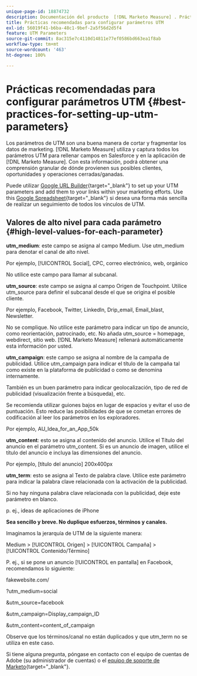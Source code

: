 ```yaml
---
unique-page-id: 18874732
description: Documentación del producto  [!DNL Marketo Measure] . Prácticas recomendadas para configurar parámetros UTM.
title: Prácticas recomendadas para configurar parámetros UTM
exl-id: 56019f41-b6ba-48c1-9bef-2a5f56d2d5f4
feature: UTM Parameters
source-git-commit: 8ac315e7c4110d14811e77ef0586bd663ea1f8ab
workflow-type: tm+mt
source-wordcount: '463'
ht-degree: 100%

---
```


# Prácticas recomendadas para configurar parámetros UTM {#best-practices-for-setting-up-utm-parameters}

Los parámetros de UTM son una buena manera de cortar y fragmentar los datos de marketing. [!DNL Marketo Measure] utiliza y captura todos los parámetros UTM para rellenar campos en Salesforce y en la aplicación de [!DNL Marketo Measure]. Con esta información, podrá obtener una comprensión granular de dónde provienen sus posibles clientes, oportunidades y operaciones cerradas/ganadas.

Puede utilizar [Google URL Builder](https://support.google.com/analytics/answer/1033867?hl=es){target="_blank"} to set up your UTM parameters and add them to your links within your marketing efforts. Use this [Google Spreadsheet](https://docs.google.com/spreadsheets/d/1QCIr1WUJQHE68cA4VTks2XE7nxuryaUymCEy_23-Oew/edit#gid=0){target="_blank"} si desea una forma más sencilla de realizar un seguimiento de todos los vínculos de UTM.

## Valores de alto nivel para cada parámetro {#high-level-values-for-each-parameter}

**utm_medium**: este campo se asigna al campo Medium. Use utm_medium para denotar el canal de alto nivel.

Por ejemplo, [!UICONTROL Social], CPC, correo electrónico, web, orgánico

No utilice este campo para llamar al subcanal.

**utm_source**: este campo se asigna al campo Origen de Touchpoint. Utilice utm_source para definir el subcanal desde el que se origina el posible cliente.

Por ejemplo, Facebook, Twitter, LinkedIn, Drip_email, Email_blast, Newsletter.

No se complique. No utilice este parámetro para indicar un tipo de anuncio, como reorientación, patrocinado, etc. No añada utm_source = homepage, webdirect, sitio web. [!DNL Marketo Measure] rellenará automáticamente esta información por usted.

**utm_campaign**: este campo se asigna al nombre de la campaña de publicidad. Utilice utm_campaign para indicar el título de la campaña tal como existe en la plataforma de publicidad o como se denomina internamente.

También es un buen parámetro para indicar geolocalización, tipo de red de publicidad (visualización frente a búsqueda), etc.

Se recomienda utilizar guiones bajos en lugar de espacios y evitar el uso de puntuación. Esto reduce las posibilidades de que se cometan errores de codificación al leer los parámetros en los exploradores.

Por ejemplo, AU_Idea_for_an_App_50k

**utm_content**: esto se asigna al contenido del anuncio. Utilice el Título del anuncio en el parámetro utm_content. Si es un anuncio de imagen, utilice el título del anuncio e incluya las dimensiones del anuncio.

Por ejemplo, [título del anuncio] 200x400px

**utm_term**: esto se asigna al Texto de palabra clave. Utilice este parámetro para indicar la palabra clave relacionada con la activación de la publicidad.

Si no hay ninguna palabra clave relacionada con la publicidad, deje este parámetro en blanco.

p. ej., ideas de aplicaciones de iPhone

**Sea sencillo y breve. No duplique esfuerzos, términos y canales.**

Imaginamos la jerarquía de UTM de la siguiente manera:

Medium > [!UICONTROL Origen] > [!UICONTROL Campaña] > [!UICONTROL Contenido/Término]

P. ej., si se pone un anuncio [!UICONTROL en pantalla] en Facebook, recomendamos lo siguiente:

fakewebsite.com/

?utm_medium=social

&amp;utm_source=facebook

&amp;utm_campaign=Display_campaign_ID

&amp;utm_content=content_of_campaign

Observe que los términos/canal no están duplicados y que utm_term no se utiliza en este caso.

Si tiene alguna pregunta, póngase en contacto con el equipo de cuentas de Adobe (su administrador de cuentas) o el [equipo de soporte de Marketo](https://nation.marketo.com/t5/support/ct-p/Support){target="_blank"}.
